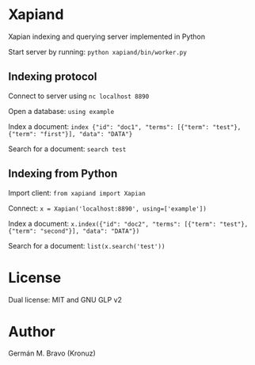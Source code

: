 Xapiand
=======

Xapian indexing and querying server implemented in Python

Start server by running: `python xapiand/bin/worker.py`


Indexing protocol
-----------------

Connect to server using `nc localhost 8890`

Open a database: `using example`

Index a document: `index {"id": "doc1", "terms": [{"term": "test"}, {"term": "first"}], "data": "DATA"}`

Search for a document: `search test`


Indexing from Python
--------------------

Import client: `from xapiand import Xapian`

Connect: `x = Xapian('localhost:8890', using=['example'])`

Index a document: `x.index({"id": "doc2", "terms": [{"term": "test"}, {"term": "second"}], "data": "DATA"})`

Search for a document: `list(x.search('test'))`


License
======

Dual license: MIT and GNU GLP v2


Author
=====
Germán M. Bravo (Kronuz)
